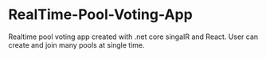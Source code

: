 # RealTime-Pool-Voting-App
Realtime pool voting app created with .net core singaIR and React. User can create and join many pools at single time.
